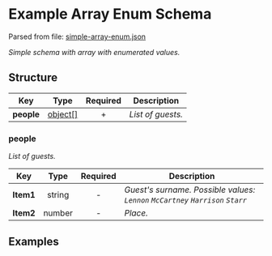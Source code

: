 # __Example Array Enum Schema__
Parsed from file: [simple-array-enum.json](https://github.com/McCastles/JMC/blob/master/examples/simple-array-enum.json)

_Simple schema with array with enumerated values._
## __Structure__

|Key|Type|Required|Description|
|-|:-:|:-:|-|
|__people__|[object[]](#people)|+|_List of guests._|
### __people__
_List of guests._

|Key|Type|Required|Description|
|-|:-:|:-:|-|
|__Item1__|string|-|_Guest's surname. Possible values: `Lennon` `McCartney` `Harrison` `Starr`_|
|__Item2__|number|-|_Place._|
## __Examples__
```
```